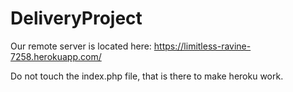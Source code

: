 # DeliveryProject

Our remote server is located here: https://limitless-ravine-7258.herokuapp.com/

Do not touch the index.php file, that is there to make heroku work.
